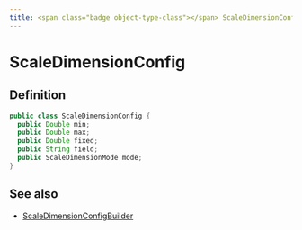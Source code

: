 ```yaml
---
title: <span class="badge object-type-class"></span> ScaleDimensionConfig
---
```

# <span class="badge object-type-class"></span> ScaleDimensionConfig

## Definition

```java
public class ScaleDimensionConfig {
  public Double min;
  public Double max;
  public Double fixed;
  public String field;
  public ScaleDimensionMode mode;
}
```
## See also

 * <span class="badge builder"></span> [ScaleDimensionConfigBuilder](./builder-ScaleDimensionConfigBuilder.md)

